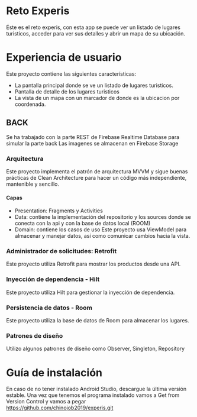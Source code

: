 # Reto Experis
Éste es el reto experis, con esta app se puede ver un listado de lugares turisticos, acceder para ver sus detalles y abrir un mapa de su ubicación.

# Experiencia de usuario
Este proyecto contiene las siguientes características:

* La pantalla principal donde se ve un listado de lugares turisticos.
* Pantalla de detalle de los lugares turisticos
* La vista de un mapa con un marcador de donde es la ubicacion por coordenada.


## BACK
Se ha trabajado con la parte REST de Firebase Realtime Database para simular la parte back
Las imagenes se almacenan en Firebase Storage

### Arquitectura
Este proyecto implementa el patrón de arquitectura MVVM y sigue buenas prácticas de Clean Architecture para hacer un código más independiente, mantenible y sencillo.

#### Capas
* Presentation: Fragments y Activities
* Data: contiene la implementación del repositorio y los sources donde se conecta con la api y con la base de datos local (ROOM)
* Domain: contiene los casos de uso 
Este proyecto usa ViewModel para almacenar y manejar datos, así como comunicar cambios hacia la vista.

### Administrador de solicitudes: Retrofit

Este proyecto utiliza Retrofit para mostrar los productos desde una API.

### Inyección de dependencia - Hilt

Este proyecto utiliza Hilt para gestionar la inyección de dependencia.

### Persistencia de datos - Room

Este proyecto utiliza la base de datos de Room para almacenar los lugares.


### Patrones de diseño

Utilizo algunos patrones de diseño como Observer, Singleton, Repository

# Guía de instalación
En caso de no tener instalado Android Studio, descargue la última versión estable. Una vez que tenemos el programa instalado vamos a Get from Version Control y vamos a pegar https://github.com/chinojob2019/experis.git

